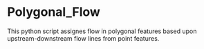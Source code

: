 # Polygonal_Flow

This python script assignes flow in polygonal features based upon upstream-downstream flow lines from point features.
